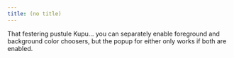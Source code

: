 ```yaml
---
title: (no title)
---
```

<p>That festering pustule Kupu... you can separately enable foreground and background color choosers, but the popup for either only works if both are enabled.</p>